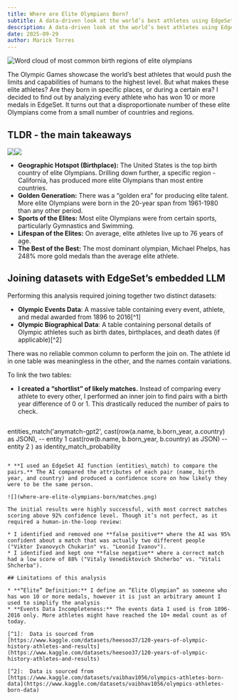 ```yaml
---
title: Where are Elite Olympians Born?
subtitle: A data-driven look at the world’s best athletes using EdgeSet’s LLM-powered entity matching
description: A data-driven look at the world’s best athletes using EdgeSet’s LLM-powered entity matching
date: 2025-09-29
author: Marick Torres
---
```


![Word cloud of most common birth regions of elite olympians](where-are-elite-olympians-born/locations-word-cloud.png)

The Olympic Games showcase the world’s best athletes that would push the limits and capabilities of humans to the highest level. But what makes these elite athletes? Are they born in specific places, or during a certain era? I decided to find out by analyzing every athlete who has won 10 or more medals in EdgeSet. It turns out that a disproportionate number of these elite Olympians come from a small number of countries and regions.

## TLDR - the main takeaways

![](where-are-elite-olympians-born/dashboard-1.png)![](where-are-elite-olympians-born/dashboard-2.png)

* **Geographic Hotspot (Birthplace):** The United States is the top birth country of elite Olympians. Drilling down further, a specific region \- California, has produced more elite Olympians than most entire countries.
* **Golden Generation:** There was a “golden era” for producing elite talent. More elite Olympians were born in the 20-year span from 1961-1980 than any other period.
* **Sports of the Elites:** Most elite Olympians were from certain sports, particularly Gymnastics and Swimming.
* **Lifespan of the Elites:** On average, elite athletes live up to 76 years of age.
* **The Best of the Best:** The most dominant olympian, Michael Phelps, has 248% more gold medals than the average elite athlete.

## Joining datasets with EdgeSet’s embedded LLM

Performing this analysis required joining together two distinct datasets:

* **Olympic Events Data**: A massive table containing every event, athlete, and medal awarded from 1896 to 2016[^1]
* **Olympic Biographical Data**: A table containing personal details of Olympic athletes such as birth dates, birthplaces, and death dates (if applicable)[^2]

There was no reliable common column to perform the join on. The athlete id in one table was meaningless in the other, and the names contain variations.

To link the two tables:

* **I created a “shortlist” of likely matches.** Instead of comparing every athlete to every other, I performed an inner join to find pairs with a birth year difference of 0 or 1\. This drastically reduced the number of pairs to check.

  ```sql
entities_match('anymatch-gpt2',
  cast(row(a.name, b.born_year, a.country) as JSON), -- entity 1
  cast(row(b.name, b.born_year, b.country) as JSON) -- entity 2
) as identity_match_probability
  ```

* **I used an EdgeSet AI function (entities\_match) to compare the pairs.** The AI compared the attributes of each pair (name, birth year, and country) and produced a confidence score on how likely they were to be the same person.

![](where-are-elite-olympians-born/matches.png)

The initial results were highly successful, with most correct matches scoring above 92% confidence level. Though it’s not perfect, as it required a human-in-the-loop review:

* I identified and removed one **false positive** where the AI was 95% confident about a match that was actually two different people ("Viktor Ivanovych Chukarin" vs. "Leonid Ivanov").
* I identified and kept one **false negative** where a correct match had a low score of 88% ("Vitaly Venediktovich Shcherbo" vs. "Vitali Shcherba").

## Limitations of this analysis

* **“Elite” Definition:** I define an “Elite Olympian” as someone who has won 10 or more medals, however it is just an arbitrary amount I used to simplify the analysis
* **Events Data Incompleteness:** The events data I used is from 1896-2016 only. More athletes might have reached the 10+ medal count as of today.

[^1]:  Data is sourced from [https://www.kaggle.com/datasets/heesoo37/120-years-of-olympic-history-athletes-and-results](https://www.kaggle.com/datasets/heesoo37/120-years-of-olympic-history-athletes-and-results)

[^2]:  Data is sourced from [https://www.kaggle.com/datasets/vaibhav1056/olympics-athletes-born-data](https://www.kaggle.com/datasets/vaibhav1056/olympics-athletes-born-data)